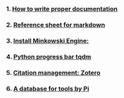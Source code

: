 ### 1. [How to write proper documentation](https://www.gitbook.com/)



### 2. [Reference sheet for markdown](https://wordpress.com/support/markdown-quick-reference/)

### 3. [Install Minkowski Engine:](https://nvidia.github.io/MinkowskiEngine/quick_start.html)

### 4. [Python progress bar tqdm](https://github.com/tqdm/tqdm)

### 5. [Citation management: Zotero](https://www.zotero.org/)

### 6. [A database for tools by Pi](https://kitdb.app/)


